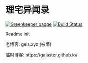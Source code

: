 # 理宅异闻录

[![Greenkeeper badge](https://badges.greenkeeper.io/GalAster/Galaster.github.io.svg)](https://greenkeeper.io/)
[![Build Status](https://www.travis-ci.org/GalAster/Galaster.github.io.svg?branch=blog-raw)](https://www.travis-ci.org/GalAster/Galaster.github.io)

Readme init

老博客: geis.xyz (被墙)

临时博客: https://galaster.github.io/